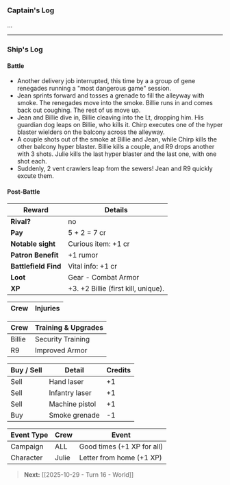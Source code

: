 ### Captain's Log

...

---

### Ship's Log

#### Battle

+ Another delivery job interrupted, this time by a a group of gene renegades running a "most dangerous game" session.
+ Jean sprints forward and tosses a grenade to fill the alleyway with smoke. The renegades move into the smoke. Billie runs in and comes back out coughing. The rest of us move up.
+ Jean and Billie dive in, Billie cleaving into the Lt, dropping him. His guardian dog leaps on Billie, who kills it.  Chirp executes one of the hyper blaster wielders on the balcony across the alleyway.
+ A couple shots out of the smoke at Billie and Jean, while Chirp kills the other balcony hyper blaster. Billie kills a couple, and R9 drops another with 3 shots.  Julie kills the last hyper blaster and the last one, with one shot each.
+ Suddenly, 2 vent crawlers leap from the sewers!  Jean and R9 quickly excute them.

#### Post-Battle

| Reward               | Details                             |
| -------------------- | ----------------------------------- |
| **Rival?**           | no                                  |
| **Pay**              | 5 + 2 = 7 cr                        |
| **Notable sight**    | Curious item: +1 cr                 |
| **Patron Benefit**   | +1 rumor                            |
| **Battlefield Find** | Vital info: +1 cr                   |
| **Loot**             | Gear - Combat Armor                 |
| **XP**               | +3. +2 Billie (first kill, unique). |

| Crew | Injuries               |
| ---- | ---------------------- |

| Crew   | Training & Upgrades |
| ------ | ------------------- |
| Billie | Security Training   |
| R9     | Improved Armor      |

| Buy / Sell | Detail         | Credits |
| ---------- | -------------- | ------- |
| Sell       | Hand laser     | +1      |
| Sell       | Infantry laser | +1      |
| Sell       | Machine pistol | +1      |
| Buy        | Smoke grenade  | -1      |

| Event Type | Crew  | Event                      |
| ---------- | ----- | -------------------------- |
| Campaign   | ALL   | Good times (+1 XP for all) |
| Character  | Julie | Letter from home (+1 XP)   |

> **Next:** [[2025-10-29 - Turn 16 - World]]
